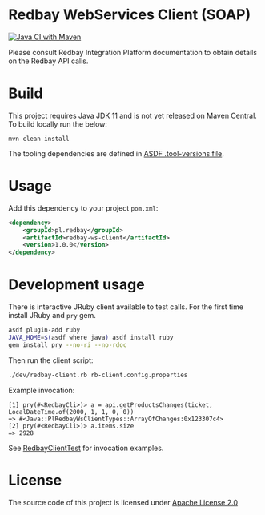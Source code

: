 # Redbay WebServices Client (SOAP)

[![Java CI with Maven](https://github.com/pgaertig/redbay-ws-client/actions/workflows/maven.yml/badge.svg)](https://github.com/pgaertig/redbay-ws-client/actions/workflows/maven.yml)

Please consult Redbay Integration Platform documentation to obtain details on the Redbay API calls.

# Build
This project requires Java JDK 11 and is not yet released on Maven Central. To build locally run the below:

    mvn clean install

The tooling dependencies are defined in [ASDF .tool-versions file](.tool-versions).  

# Usage
Add this dependency to your project `pom.xml`:
```xml
<dependency>
    <groupId>pl.redbay</groupId>
    <artifactId>redbay-ws-client</artifactId>
    <version>1.0.0</version>
</dependency>
```
# Development usage

There is interactive JRuby client available to test calls.
For the first time install JRuby and `pry` gem.

```bash
asdf plugin-add ruby
JAVA_HOME=$(asdf where java) asdf install ruby
gem install pry --no-ri --no-rdoc
```
Then run the client script:
```bash
./dev/redbay-client.rb rb-client.config.properties
```

Example invocation:
```
[1] pry(#<RedbayCli>)> a = api.getProductsChanges(ticket, LocalDateTime.of(2000, 1, 1, 0, 0))
=> #<Java::PlRedbayWsClientTypes::ArrayOfChanges:0x123307c4>
[2] pry(#<RedbayCli>)> a.items.size
=> 2928
```

See [RedbayClientTest](src/test/java/pl/redbay/ws/client/RedbayClientTest.java) for invocation examples.

# License

The source code of this project is licensed under [Apache License 2.0](LICENSE.txt)